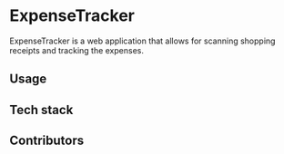 # ExpenseTracker

ExpenseTracker is a web application that allows for scanning shopping receipts and tracking the expenses.

## Usage

## Tech stack

## Contributors
